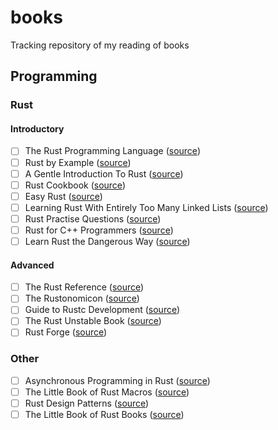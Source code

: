 # books
Tracking repository of my reading of books

## Programming 

### Rust

#### Introductory

- [ ] The Rust Programming Language ([source](https://doc.rust-lang.org/book/))
- [ ] Rust by Example ([source](https://doc.rust-lang.org/stable/rust-by-example/))
- [ ] A Gentle Introduction To Rust ([source](https://stevedonovan.github.io/rust-gentle-intro/readme.html))
- [ ] Rust Cookbook ([source](https://rust-lang-nursery.github.io/rust-cookbook/))
- [ ] Easy Rust ([source](https://dhghomon.github.io/easy_rust/))
- [ ] Learning Rust With Entirely Too Many Linked Lists ([source](https://rust-unofficial.github.io/too-many-lists/))
- [ ] Rust Practise Questions ([source](https://sn99.github.io/rust-practise-questions/))
- [ ] Rust for C++ Programmers ([source](https://aminb.gitbooks.io/rust-for-c/content/index.html))
- [ ] Learn Rust the Dangerous Way ([source](http://cliffle.com/p/dangerust/))

#### Advanced

- [ ] The Rust Reference ([source](https://doc.rust-lang.org/reference/))
- [ ] The Rustonomicon ([source](https://doc.rust-lang.org/nomicon/))
- [ ] Guide to Rustc Development ([source](https://rustc-dev-guide.rust-lang.org/))
- [ ] The Rust Unstable Book ([source](https://doc.rust-lang.org/unstable-book/))
- [ ] Rust Forge ([source](https://forge.rust-lang.org/))

### Other

- [ ] Asynchronous Programming in Rust ([source](https://rust-lang.github.io/async-book/))
- [ ] The Little Book of Rust Macros ([source](https://nnethercote.github.io/perf-book/))
- [ ] Rust Design Patterns ([source](https://rust-unofficial.github.io/patterns/))
- [ ] The Little Book of Rust Books ([source](https://lborb.github.io/book/))
